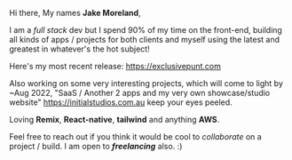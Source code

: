 Hi there, 
My names **Jake Moreland**,

I am a *full stack* dev but I spend 90% of my time on the front-end, building all kinds of apps / projects for both clients and myself using the latest and greatest in whatever's the hot subject!

Here's my most recent release: https://exclusivepunt.com

Also working on some very interesting projects, which will come to light by ~Aug 2022, "SaaS / Another 2 apps and my very own showcase/studio website"
https://initialstudios.com.au keep your eyes peeled.

Loving **Remix**, **React-native**, **tailwind** and anything **AWS**.

Feel free to reach out if you think it would be cool to *collaborate* on a project / build.
I am open to ***freelancing*** also. :)
